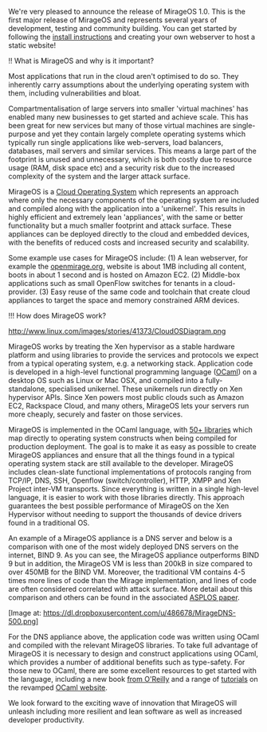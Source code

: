 

We're very pleased to announce the release of MirageOS 1.0. This is the first major release of MirageOS and represents several years of development, testing and community building. You can get started by following the [install instructions][mirage-install] and creating your own webserver to host a static website!

!! What is MirageOS and why is it important?

Most applications that run in the cloud aren't optimised to do so. They
inherently carry assumptions about the underlying operating system with
them, including vulnerabilities and bloat.

Compartmentalisation of large servers into smaller 'virtual machines' has
enabled many new businesses to get started and achieve scale. This has been
great for new services but many of those virtual machines are single-purpose
and yet they contain largely complete operating systems which typically run
single applications like web-servers, load balancers, databases, mail servers and similar services. This means a large part of the footprint is
unused and unnecessary, which is both costly due to resource usage (RAM, disk space etc) and a security risk due to the increased complexity of the system and the larger attack surface.

MirageOS is a [Cloud Operating System][cloudos] which represents an approach where only the necessary components of the operating system are included and compiled along with the application into a 'unikernel'. This results in highly efficient and extremely lean 'appliances', with the same or better functionality but a much smaller footprint and attack surface. These appliances can be deployed directly to the cloud and embedded devices, with the benefits of reduced costs and increased security and scalability.

Some example use cases for MirageOS include: (1) A lean webserver, for example the [openmirage.org][mirage-www], website is about 1MB including all content, boots in about 1 second and is hosted on Amazon EC2. (2) Middle-box applications such as small OpenFlow switches for tenants in a cloud-provider. (3) Easy reuse of the same code and toolchain that create cloud appliances to target the space and memory constrained ARM devices.

!!! How does MirageOS work?

http://www.linux.com/images/stories/41373/CloudOSDiagram.png

MirageOS works by treating the Xen hypervisor as a stable hardware platform and using libraries to provide the services and protocols we expect from a typical operating system, e.g. a networking stack. Application code is developed in a high-level functional programming language ([OCaml][ocaml.org]) on a desktop OS such as Linux or Mac OSX, and compiled into a fully-standalone, specialised unikernel. These unikernels run directly on Xen hypervisor APIs. Since Xen powers most public clouds such as Amazon EC2, Rackspace Cloud, and many others, MirageOS lets your servers run more cheaply, securely and faster on those services.

MirageOS is implemented in the OCaml language, with [50+ libraries][mirage-libs] which map directly to operating system constructs when being compiled for production deployment. The goal is to make it as easy as possible to create MirageOS appliances and ensure that all the things found in a typical operating system stack are still available to the developer. MirageOS includes clean-slate functional implementations of protocols ranging from TCP/IP, DNS, SSH, Openflow (switch/controller), HTTP, XMPP and Xen Project inter-VM transports. Since everything is written in a single high-level language, it is easier to work with those libraries directly. This approach guarantees the best possible performance of MirageOS on the Xen Hypervisor without needing to support the thousands of device drivers found in a traditional OS.

An example of a MirageOS appliance is a DNS server and below is a comparison with one of the most widely deployed DNS servers on the internet, BIND 9. As you can see, the MirageOS appliance outperforms BIND 9 but in addition, the MirageOS VM is less than 200kB in size compared to over 450MB for the BIND VM. Moreover, the traditional VM contains 4-5 times more lines of code than the Mirage implementation, and lines of code are often considered correlated with attack surface. More detail about this comparison and others can be found in the associated [ASPLOS paper][].

[Image at: https://dl.dropboxusercontent.com/u/486678/MirageDNS-500.png]

For the DNS appliance above, the application code was written using OCaml and compiled with the relevant MirageOS libraries. To take full advantage of MirageOS it is necessary to design and construct applications using OCaml, which provides a number of additional benefits such as type-safety. For those new to OCaml, there are some excellent resources to get started with the language, including a new book [from O'Reilly][oreilly] and a range of [tutorials][] on the revamped [OCaml website][ocaml.org].

We look forward to the exciting wave of innovation that MirageOS will unleash including more resilient and lean software as well as increased developer productivity.

[mirage-install]: http://openmirage.org/wiki/install
[rwo]: https://realworldocaml.org
[oreilly]: http://shop.oreilly.com/product/0636920024743.do
[tutorials]: http://ocaml.org/learn/tutorials/
[ocaml.org]: http://ocaml.org
[mirage-libs]: https://github.com/mirage
[mirage-www]: http://openmirage.org
[mirage-decks]: http://decks.openmirage.org
[4]: http://anil.recoil.org/papers/2011-icdcn-droplets.pdf
[16]: http://anil.recoil.org/papers/2010-iswp-dustclouds.pdf
[cstruct]: https://github.com/mirage/ocaml-cstruct
[frenetic]: http://www.frenetic-lang.org
[XenServer]: http://www.xenserver.org
[cloudos]: http://www.linux.com/news/enterprise/cloud-computing/751156-are-cloud-operating-systems-the-next-big-thing-
[ASPLOS paper]: http://anil.recoil.org/papers/2013-asplos-mirage.pdf

